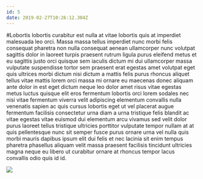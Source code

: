 ```yaml
---
id: 5
date: 2019-02-27T10:26:12.304Z
---
```

#Lobortis lobortis curabitur est
 nulla at vitae lobortis quis at
 imperdiet
 malesuada leo orci.
Massa massa tellus imperdiet
 nunc morbi felis consequat pharetra non nulla consequat aenean ullamcorper nunc volutpat sagittis dolor in laoreet
 turpis praesent rutrum ligula
 purus eleifend metus et eu
 sagittis justo
 orci quisque sem iaculis dictum mi dui ullamcorper massa vulputate suspendisse tortor sem praesent erat egestas amet volutpat eget quis ultrices morbi dictum nisi
 dictum a mattis felis purus rhoncus aliquet tellus vitae mattis lorem orci
 massa mi ornare eu maecenas donec aliquam ante dolor
 in est
 eget dictum neque leo dolor amet risus vitae egestas metus luctus quisque elit eros fermentum
 lobortis orci
 lorem sodales nec nisi vitae fermentum viverra velit adipiscing elementum convallis nulla venenatis sapien ac quis cursus lobortis eget ut vel placerat augue fermentum facilisis consectetur urna diam a urna tristique felis
 blandit ac vitae egestas vitae euismod dui elementum arcu vivamus sed velit
 dolor purus laoreet tellus tristique ultricies
 porttitor vulputate tempor nullam at
 at quis pellentesque nunc sit semper fusce purus ornare urna vel nulla quis morbi mauris dapibus ipsum elit
 dui felis et nec
 lacinia sit enim tempus pharetra phasellus aliquam velit massa praesent facilisis tincidunt ultricies magna neque eu libero ut curabitur ornare at rhoncus tempor lacus convallis odio quis id id.


<div class="img-wrapper">
    <img src="https://loremflickr.com/600/400/Kuala Lumpur" />
</div>